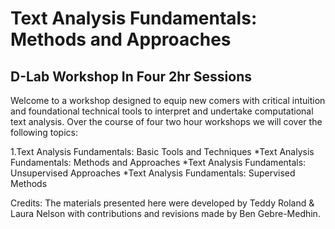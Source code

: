 # Text Analysis Fundamentals: Methods and Approaches 
## D-Lab Workshop  In Four 2hr Sessions
Welcome to a workshop designed to equip new comers with critical intuition and foundational technical tools to interpret and undertake computational text analysis.  Over the course of four two hour workshops we will cover the following topics:

1.Text Analysis Fundamentals: Basic Tools and Techniques
*Text Analysis Fundamentals: Methods and Approaches
*Text Analysis Fundamentals: Unsupervised Approaches
*Text Analysis Fundamentals: Supervised Methods

Credits: The materials presented here were developed by Teddy Roland & Laura Nelson with contributions and revisions made by Ben Gebre-Medhin.
